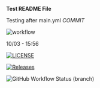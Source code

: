 **Test README File**

Testing after main.yml *COMMIT*

![workflow](https://github.com/usmaan786/sem/actions/workflows/main.yml/badge.svg)

10/03 - 15:56

[![LICENSE](https://img.shields.io/github/license/usmaan786/sem.svg?style=flat-square)](https://github.com/<github-username>/sem/blob/master/LICENSE)

[![Releases](https://img.shields.io/github/release/usmaan786/sem/all.svg?style=flat-square)](https://github.com/usmaan786/sem/tree/release)

![GitHub Workflow Status (branch)](https://img.shields.io/github/workflow/status/usmaan786/sem/A%20workflow%20for%20my%20Hello%20World%20App)
